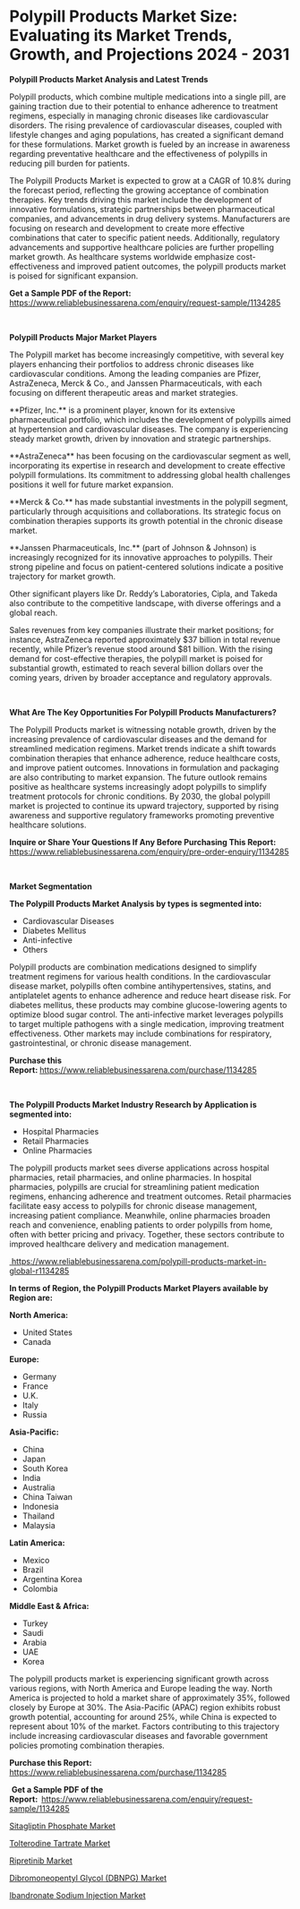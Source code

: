 <p><h1>Polypill Products Market Size: Evaluating its Market Trends, Growth, and Projections 2024 - 2031</h1></p><p><strong>Polypill Products Market Analysis and Latest Trends</strong></p>
<p><p>Polypill products, which combine multiple medications into a single pill, are gaining traction due to their potential to enhance adherence to treatment regimens, especially in managing chronic diseases like cardiovascular disorders. The rising prevalence of cardiovascular diseases, coupled with lifestyle changes and aging populations, has created a significant demand for these formulations. Market growth is fueled by an increase in awareness regarding preventative healthcare and the effectiveness of polypills in reducing pill burden for patients.</p><p>The Polypill Products Market is expected to grow at a CAGR of 10.8% during the forecast period, reflecting the growing acceptance of combination therapies. Key trends driving this market include the development of innovative formulations, strategic partnerships between pharmaceutical companies, and advancements in drug delivery systems. Manufacturers are focusing on research and development to create more effective combinations that cater to specific patient needs. Additionally, regulatory advancements and supportive healthcare policies are further propelling market growth. As healthcare systems worldwide emphasize cost-effectiveness and improved patient outcomes, the polypill products market is poised for significant expansion.</p></p>
<p><strong>Get a Sample PDF of the Report:&nbsp;</strong> <a href="https://www.reliablebusinessarena.com/enquiry/request-sample/1134285?utm_campaign=1174&utm_medium=2&utm_source=Github&utm_content=ia&utm_term=08102024&utm_id=polypill-products">https://www.reliablebusinessarena.com/enquiry/request-sample/1134285</a></p>
<p>&nbsp;</p>
<p><strong>Polypill Products Major Market Players</strong></p>
<p><p>The Polypill market has become increasingly competitive, with several key players enhancing their portfolios to address chronic diseases like cardiovascular conditions. Among the leading companies are Pfizer, AstraZeneca, Merck & Co., and Janssen Pharmaceuticals, with each focusing on different therapeutic areas and market strategies.</p><p>**Pfizer, Inc.** is a prominent player, known for its extensive pharmaceutical portfolio, which includes the development of polypills aimed at hypertension and cardiovascular diseases. The company is experiencing steady market growth, driven by innovation and strategic partnerships.</p><p>**AstraZeneca** has been focusing on the cardiovascular segment as well, incorporating its expertise in research and development to create effective polypill formulations. Its commitment to addressing global health challenges positions it well for future market expansion.</p><p>**Merck & Co.** has made substantial investments in the polypill segment, particularly through acquisitions and collaborations. Its strategic focus on combination therapies supports its growth potential in the chronic disease market.</p><p>**Janssen Pharmaceuticals, Inc.** (part of Johnson & Johnson) is increasingly recognized for its innovative approaches to polypills. Their strong pipeline and focus on patient-centered solutions indicate a positive trajectory for market growth.</p><p>Other significant players like Dr. Reddy’s Laboratories, Cipla, and Takeda also contribute to the competitive landscape, with diverse offerings and a global reach. </p><p>Sales revenues from key companies illustrate their market positions; for instance, AstraZeneca reported approximately $37 billion in total revenue recently, while Pfizer’s revenue stood around $81 billion. With the rising demand for cost-effective therapies, the polypill market is poised for substantial growth, estimated to reach several billion dollars over the coming years, driven by broader acceptance and regulatory approvals.</p></p>
<p>&nbsp;</p>
<p><strong>What Are The Key Opportunities For Polypill Products Manufacturers?</strong></p>
<p><p>The Polypill Products market is witnessing notable growth, driven by the increasing prevalence of cardiovascular diseases and the demand for streamlined medication regimens. Market trends indicate a shift towards combination therapies that enhance adherence, reduce healthcare costs, and improve patient outcomes. Innovations in formulation and packaging are also contributing to market expansion. The future outlook remains positive as healthcare systems increasingly adopt polypills to simplify treatment protocols for chronic conditions. By 2030, the global polypill market is projected to continue its upward trajectory, supported by rising awareness and supportive regulatory frameworks promoting preventive healthcare solutions.</p></p>
<p><strong>Inquire or Share Your Questions If Any Before Purchasing This Report:</strong> <a href="https://www.reliablebusinessarena.com/enquiry/pre-order-enquiry/1134285?utm_campaign=1174&utm_medium=2&utm_source=Github&utm_content=ia&utm_term=08102024&utm_id=polypill-products">https://www.reliablebusinessarena.com/enquiry/pre-order-enquiry/1134285</a></p>
<p>&nbsp;</p>
<p><strong>Market Segmentation</strong></p>
<p><strong>The Polypill Products Market Analysis by types is segmented into:</strong></p>
<p><ul><li>Cardiovascular Diseases</li><li>Diabetes Mellitus</li><li>Anti-infective</li><li>Others</li></ul></p>
<p><p>Polypill products are combination medications designed to simplify treatment regimens for various health conditions. In the cardiovascular disease market, polypills often combine antihypertensives, statins, and antiplatelet agents to enhance adherence and reduce heart disease risk. For diabetes mellitus, these products may combine glucose-lowering agents to optimize blood sugar control. The anti-infective market leverages polypills to target multiple pathogens with a single medication, improving treatment effectiveness. Other markets may include combinations for respiratory, gastrointestinal, or chronic disease management.</p></p>
<p><strong>Purchase this Report:&nbsp;</strong><a href="https://www.reliablebusinessarena.com/purchase/1134285?utm_campaign=1174&utm_medium=2&utm_source=Github&utm_content=ia&utm_term=08102024&utm_id=polypill-products">https://www.reliablebusinessarena.com/purchase/1134285</a></p>
<p>&nbsp;</p>
<p><strong>The Polypill Products Market Industry Research by Application is segmented into:</strong></p>
<p><ul><li>Hospital Pharmacies</li><li>Retail Pharmacies</li><li>Online Pharmacies</li></ul></p>
<p><p>The polypill products market sees diverse applications across hospital pharmacies, retail pharmacies, and online pharmacies. In hospital pharmacies, polypills are crucial for streamlining patient medication regimens, enhancing adherence and treatment outcomes. Retail pharmacies facilitate easy access to polypills for chronic disease management, increasing patient compliance. Meanwhile, online pharmacies broaden reach and convenience, enabling patients to order polypills from home, often with better pricing and privacy. Together, these sectors contribute to improved healthcare delivery and medication management.</p></p>
<p><a href="https://www.reliablebusinessarena.com/polypill-products-market-in-global-r1134285?utm_campaign=1174&utm_medium=2&utm_source=Github&utm_content=ia&utm_term=08102024&utm_id=polypill-products">&nbsp;https://www.reliablebusinessarena.com/polypill-products-market-in-global-r1134285</a></p>
<p><strong>In terms of Region, the Polypill Products Market Players available by Region are:</strong></p>
<p>
    <p> <strong> North America: </strong>
        <ul>
            <li>United States</li>
            <li>Canada</li>
        </ul>
        </p> 
    <p> <strong> Europe: </strong>
        <ul>
            <li>Germany</li>
            <li>France</li>
            <li>U.K.</li>
            <li>Italy</li>
            <li>Russia</li>
        </ul>
        </p> 
    <p> <strong> Asia-Pacific: </strong>
        <ul>
            <li>China</li>
            <li>Japan</li>
            <li>South Korea</li>
            <li>India</li>
            <li>Australia</li>
            <li>China Taiwan</li>
            <li>Indonesia</li>
            <li>Thailand</li>
            <li>Malaysia</li>
        </ul>
        </p> 
    <p> <strong> Latin America: </strong>
        <ul>
            <li>Mexico</li>
            <li>Brazil</li>
            <li>Argentina Korea</li>
            <li>Colombia</li>
        </ul>
        </p> 
    <p> <strong> Middle East & Africa: </strong>
        <ul>
            <li>Turkey</li>
            <li>Saudi</li>
            <li>Arabia</li>
            <li>UAE</li>
            <li>Korea</li>
        </ul>
    </p>
    </p>
<p><p>The polypill products market is experiencing significant growth across various regions, with North America and Europe leading the way. North America is projected to hold a market share of approximately 35%, followed closely by Europe at 30%. The Asia-Pacific (APAC) region exhibits robust growth potential, accounting for around 25%, while China is expected to represent about 10% of the market. Factors contributing to this trajectory include increasing cardiovascular diseases and favorable government policies promoting combination therapies.</p></p>
<p><strong>Purchase this Report: </strong><a href="https://www.reliablebusinessarena.com/purchase/1134285?utm_campaign=1174&utm_medium=2&utm_source=Github&utm_content=ia&utm_term=08102024&utm_id=polypill-products">https://www.reliablebusinessarena.com/purchase/1134285</a></p>
<p>&nbsp;<strong>Get a Sample PDF of the Report:&nbsp;&nbsp;</strong><a href="https://www.reliablebusinessarena.com/enquiry/request-sample/1134285?utm_campaign=1174&utm_medium=2&utm_source=Github&utm_content=ia&utm_term=08102024&utm_id=polypill-products">https://www.reliablebusinessarena.com/enquiry/request-sample/1134285</a></p>
<p><strong></strong></p>
<p><p><a href="https://www.linkedin.com/pulse/booming-sitagliptin-phosphate-market-sector-analysis-growth-jdmrf?utm_campaign=1174&utm_medium=2&utm_source=Github&utm_content=ia&utm_term=08102024&utm_id=polypill-products">Sitagliptin Phosphate Market</a></p><p><a href="https://www.linkedin.com/pulse/tolterodine-tartrate-ecosystem-mapping-innovation-value-q7g2f?utm_campaign=1174&utm_medium=2&utm_source=Github&utm_content=ia&utm_term=08102024&utm_id=polypill-products">Tolterodine Tartrate Market</a></p><p><a href="https://www.linkedin.com/pulse/global-ripretinib-market-focus-application-end-use-industry-type-fkzif?utm_campaign=1174&utm_medium=2&utm_source=Github&utm_content=ia&utm_term=08102024&utm_id=polypill-products">Ripretinib Market</a></p><p><a href="https://github.com/prosalinda88/Market-Research-Report-List-6/blob/main/dibromoneopentyl-glycol-dbnpg-market.md?utm_campaign=1174&utm_medium=2&utm_source=Github&utm_content=ia&utm_term=08102024&utm_id=polypill-products">Dibromoneopentyl Glycol (DBNPG) Market</a></p><p><a href="https://www.linkedin.com/pulse/ibandronate-sodium-injection-market-outlook-forecast-from-2024-1ewof?utm_campaign=1174&utm_medium=2&utm_source=Github&utm_content=ia&utm_term=08102024&utm_id=polypill-products">Ibandronate Sodium Injection Market</a></p></p>